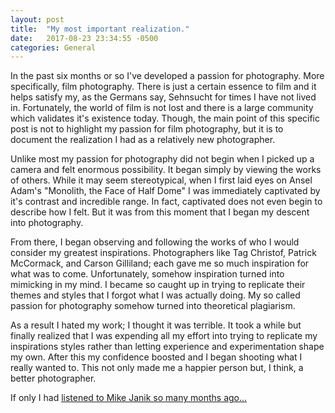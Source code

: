 ```yaml
---
layout: post
title:  "My most important realization."
date:   2017-08-23 23:34:55 -0500
categories: General
---
```

In the past six months or so I've developed a passion for photography. More specifically, film photography. There is just a certain essence to film and it helps satisfy my, as the Germans say, Sehnsucht for times I have not lived in. Fortunately, the world of film is not lost and there is a large community which validates it's existence today. Though, the main point of this specific post is not to highlight my passion for film photography, but it is to document the realization I had as a relatively new photographer.

Unlike most my passion for photography did not begin when I picked up a camera and felt enormous possibility. It began simply by viewing the works of others. While it may seem stereotypical, when I first laid eyes on Ansel Adam's "Monolith, the Face of Half Dome" I was immediately captivated by it's contrast and incredible range. In fact, captivated does not even begin to describe how I felt. But it was from this moment that I began my descent into photography.

From there, I began observing and following the works of who I would consider my greatest inspirations. Photographers like Tag Christof, Patrick McCormack, and Carson Gilliland; each gave me so much inspiration for what was to come. Unfortunately, somehow inspiration turned into mimicking in my mind. I became so caught up in trying to replicate their themes and styles that I forgot what I was actually doing. My so called passion for photography somehow turned into theoretical plagiarism.

As a result I hated my work; I thought it was terrible. It took a while but finally realized that I was expending all my effort into trying to replicate my inspirations styles rather than letting experience and experimentation shape my own. After this my confidence boosted and I began shooting what I really wanted to. This not only made me a happier person but, I think, a better photographer.

If only I had [listened to Mike Janik so many months ago...](https://www.youtube.com/watch?v=xZBEEpaZGvE)





